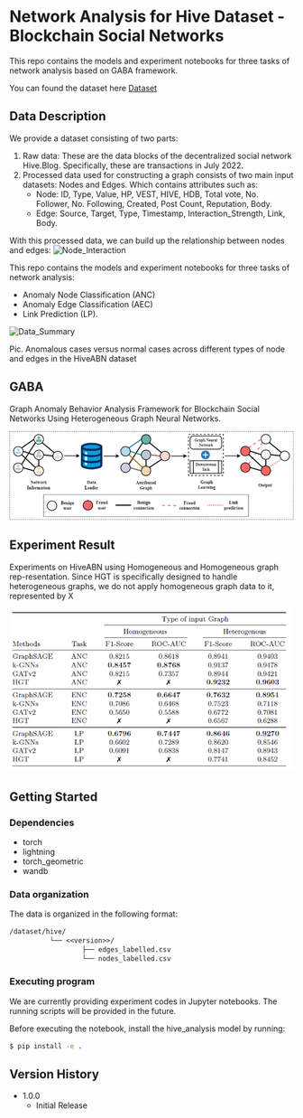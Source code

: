 # Network Analysis for Hive Dataset - Blockchain Social Networks

This repo contains the models and experiment notebooks for three tasks of network analysis based on GABA framework.

You can found the dataset here [Dataset](dataset)

## Data Description
We provide a dataset consisting of two parts:
1. Raw data: These are the data blocks of the decentralized social network Hive.Blog. Specifically, these are transactions in July 2022.
2. Processed data used for constructing a graph consists of two main input datasets: Nodes and Edges.
   Which contains attributes such as:
   - Node: ID, Type, Value, HP, VEST, HIVE, HDB, Total vote, No. Follower, No. Following, Created, Post Count, Reputation, Body.
   - Edge: Source, Target, Type, Timestamp, Interaction_Strength, Link, Body.

With this processed data, we can build up the relationship between nodes and edges:
![Node_Interaction](img/Social_Structure.png)

This repo contains the models and experiment notebooks for three tasks of network analysis:
- Anomaly Node Classification (ANC)
- Anomaly Edge Classification (AEC)
- Link Prediction (LP).

![Data_Summary](img/HiveABN_summary.PNG)

Pic. Anomalous cases versus normal cases across different types of node and edges in the HiveABN dataset

## GABA

Graph Anomaly Behavior Analysis Framework for Blockchain Social Networks Using Heterogeneous Graph Neural Networks.

![Anomaly_Analysis_Framework](img/Anomaly_Analysis_Framework.png)

## Experiment Result
Experiments on HiveABN using Homogeneous and Homogeneous graph rep-resentation. Since HGT is specifically designed to handle heterogeneous graphs, we do not apply homogeneous graph data to it, represented by X

![Experiment_Result](img/Experiments_Result.PNG)


## Getting Started

### Dependencies

* torch
* lightning
* torch_geometric
* wandb

### Data organization

The data is organized in the following format:

```
/dataset/hive/
          └── <<version>>/
                  ├── edges_labelled.csv
                  └── nodes_labelled.csv
```

### Executing program

We are currently providing experiment codes in Jupyter notebooks. The running scripts will be provided in the future.

Before executing the notebook, install the hive_analysis model by running:
```sh
$ pip install -e .
```

## Version History

* 1.0.0
    * Initial Release

<!-- ## License

This project is licensed under the MIT License - see the LICENSE.md file for details -->

<!-- ## Acknowledgments -->
<!-- 
Inspiration, code snippets, etc.
* [awesome-readme](https://github.com/matiassingers/awesome-readme)
* [PurpleBooth](https://gist.github.com/PurpleBooth/109311bb0361f32d87a2)
* [dbader](https://github.com/dbader/readme-template)
* [zenorocha](https://gist.github.com/zenorocha/4526327)
* [fvcproductions](https://gist.github.com/fvcproductions/1bfc2d4aecb01a834b46) -->
